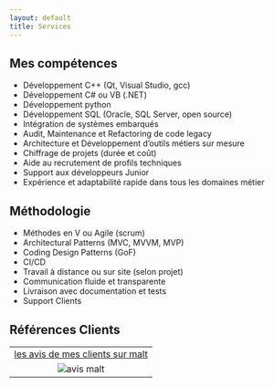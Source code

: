 ```yaml
---
layout: default
title: Services
---
```


## Mes compétences

- Développement C++ (Qt, Visual Studio, gcc)
- Développement C# ou VB (.NET)
- Développement python
- Développement SQL (Oracle, SQL Server, open source)
- Intégration de systèmes embarqués
- Audit, Maintenance et Refactoring de code legacy
- Architecture et Développement d’outils métiers sur mesure
- Chiffrage de projets (durée et coût)
- Aide au recrutement de profils techniques
- Support aux développeurs Junior
- Expérience et adaptabilité rapide dans tous les domaines métier

## Méthodologie

- Méthodes en V ou Agile (scrum)
- Architectural Patterns (MVC, MVVM, MVP)
- Coding Design Patterns (GoF)
- CI/CD
- Travail à distance ou sur site (selon projet)
- Communication fluide et transparente
- Livraison avec documentation et tests
- Support Clients

## Références Clients

<table style="table-layout: fixed; width:100%; text-align:center;">
  <tr>
    <td>
      <a href="https://www.malt.fr/profile/pascalpinchauretlamothe" class="cv-download">
        les avis de mes clients sur malt
      </a>
	</td>
  </tr>
  <tr>
    <td><img src="{{ site.baseurl }}/assets/images/malt-avis.png" alt="avis malt"></td>
  </tr>
</table>
